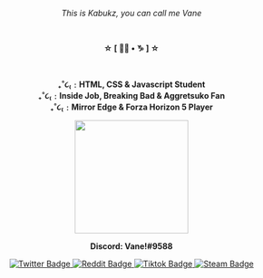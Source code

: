 <p align="center"><i>This is Kabukz, you can call me Vane</i></p>
<br>
<p align="center"><strong>☆ [ 🏳️‍🌈 • ♑ ] ☆</strong></p>
<br>    
<p align="center"><strong>₊˚૮₍﹕HTML, CSS & Javascript Student<br>₊˚૮₍﹕Inside Job, Breaking Bad & Aggretsuko Fan<br>₊˚૮₍﹕Mirror Edge & Forza Horizon 5 Player</strong></p>
<div id="header" align="center">
  <img src="https://media.discordapp.net/attachments/1050974959171809332/1053436877019037776/Screenshot_20221216_1719362.jpg?width=407&height=400" width="200"/>
<br>
<p align="center"><strong>Discord: Vane!#9588</strong></p>
</div>
</div>
<div id="badges" align="center">
  <a href="https://www.twitter.com/notkabukz">
    <img src="https://img.shields.io/badge/Twitter-blue?logo=twitter&logoColor=white" alt="Twitter Badge"/>
  </a>
  <a href="https://www.reddit.com/user/Kabukz/">
    <img src="https://img.shields.io/badge/Reddit-orange?logo=reddit&logoColor=white" alt="Reddit Badge"/>
  </a>
  <a href="https://www.tiktok.com/@notkabukz">
    <img src="https://img.shields.io/badge/Tiktok-black?logo=tiktok&logoColor=white" alt="Tiktok Badge"/>
  </a>
  <a href="https://steamcommunity.com/id/thisisshadow">
    <img src="https://img.shields.io/badge/Steam-blue?logo=steam&logoColor=white" alt="Steam Badge"/>
  </a>
</div>

<!---
KabukzDev/KabukzDev is a ✨ special ✨ repository because its `README.md` (this file) appears on your GitHub profile.
You can click the Preview link to take a look at your changes.
--->
